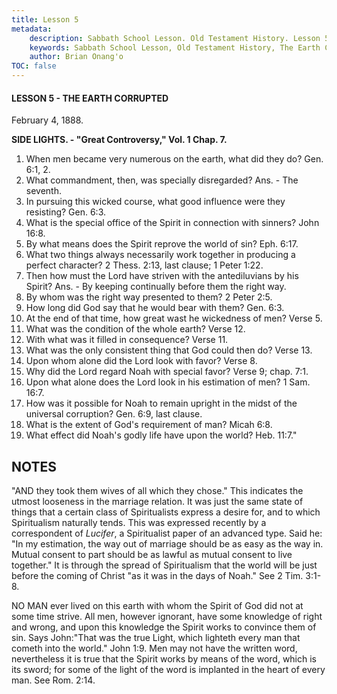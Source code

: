 ```yaml
---
title: Lesson 5
metadata:
    description: Sabbath School Lesson. Old Testament History. Lesson 5. February 4, 1888. The Earth Corrupted. 
    keywords: Sabbath School Lesson, Old Testament History, The Earth Corrupted, Lesson 5. February 4, 1888.
    author: Brian Onang'o
TOC: false
---
```


#### LESSON 5 - THE EARTH CORRUPTED

February 4, 1888.

**SIDE LIGHTS. - "Great Controversy," Vol. 1 Chap. 7.**

1. When men became very numerous on the earth, what did they do? Gen. 6:1, 2.
2. What commandment, then, was specially disregarded? Ans. - The seventh.
3. In pursuing this wicked course, what good influence were they resisting? Gen. 6:3.
4. What is the special office of the Spirit in connection with sinners? John 16:8.
5. By what means does the Spirit reprove the world of sin? Eph. 6:17.
6. What two things always necessarily work together in producing a perfect character? 2 Thess. 2:13, last clause; 1 Peter 1:22.
7. Then how must the Lord have striven with the antediluvians by his Spirit? Ans. - By keeping continually before them the right way.
8. By whom was the right way presented to them? 2 Peter 2:5.
9. How long did God say that he would bear with them? Gen. 6:3.
10. At the end of that time, how great wast he wickedness of men? Verse 5.
11. What was the condition of the whole earth? Verse 12.
12. With what was it filled in consequence? Verse 11.
13. What was the only consistent thing that God could then do? Verse 13.
14. Upon whom alone did the Lord look with favor? Verse 8.
15. Why did the Lord regard Noah with special favor? Verse 9; chap. 7:1.
16. Upon what alone does the Lord look in his estimation of men? 1 Sam. 16:7.
17. How was it possible for Noah to remain upright in the midst of the universal corruption? Gen. 6:9, last clause.
18. What is the extent of God's requirement of man? Micah 6:8.
19. What effect did Noah's godly life have upon the world? Heb. 11:7."

## NOTES

"AND they took them wives of all which they chose." This indicates the utmost looseness in the marriage relation. It was just the same state of things that a certain class of Spiritualists express a desire for, and to which Spiritualism naturally tends. This was expressed recently by a correspondent of *Lucifer*, a  Spiritualist paper of an advanced type. Said he: "In my estimation, the way out of marriage should be as easy as the way in. Mutual consent to part should be as lawful as mutual consent to live together." It is through the spread of Spiritualism that the world will be just before the coming of Christ "as it was in the days of Noah." See 2 Tim. 3:1-8.

NO MAN ever lived on this earth with whom the Spirit of God did not at some time strive. All men, however ignorant, have some knowledge of right and wrong, and upon this knowledge the Spirit works to convince them of sin. Says John:"That was the true Light, which lighteth every man that cometh into the world." John 1:9. Men may not have the written word, nevertheless it is true that the Spirit works by means of the word, which is its sword; for some of the light of the word is implanted in the heart of every man. See Rom. 2:14.
